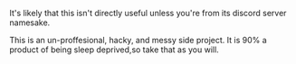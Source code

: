 It's likely that this isn't directly useful unless you're from its discord server namesake.

This is an un-proffesional, hacky, and messy side project.
It is 90% a product of being sleep deprived,so take that as you will.
